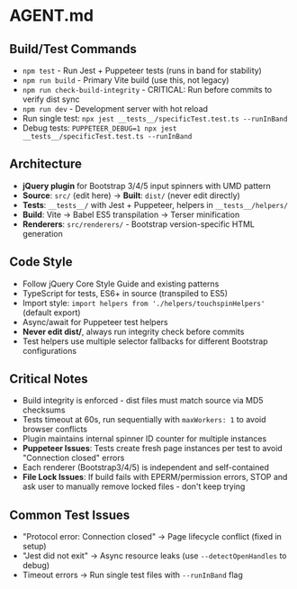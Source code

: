 # AGENT.md

## Build/Test Commands
- `npm test` - Run Jest + Puppeteer tests (runs in band for stability)
- `npm run build` - Primary Vite build (use this, not legacy)
- `npm run check-build-integrity` - CRITICAL: Run before commits to verify dist sync
- `npm run dev` - Development server with hot reload
- Run single test: `npx jest __tests__/specificTest.test.ts --runInBand`
- Debug tests: `PUPPETEER_DEBUG=1 npx jest __tests__/specificTest.test.ts --runInBand`

## Architecture
- **jQuery plugin** for Bootstrap 3/4/5 input spinners with UMD pattern
- **Source**: `src/` (edit here) → **Built**: `dist/` (never edit directly)
- **Tests**: `__tests__/` with Jest + Puppeteer, helpers in `__tests__/helpers/`
- **Build**: Vite → Babel ES5 transpilation → Terser minification
- **Renderers**: `src/renderers/` - Bootstrap version-specific HTML generation

## Code Style
- Follow jQuery Core Style Guide and existing patterns
- TypeScript for tests, ES6+ in source (transpiled to ES5)
- Import style: `import helpers from './helpers/touchspinHelpers'` (default export)
- Async/await for Puppeteer test helpers
- **Never edit dist/**, always run integrity check before commits
- Test helpers use multiple selector fallbacks for different Bootstrap configurations

## Critical Notes
- Build integrity is enforced - dist files must match source via MD5 checksums
- Tests timeout at 60s, run sequentially with `maxWorkers: 1` to avoid browser conflicts
- Plugin maintains internal spinner ID counter for multiple instances
- **Puppeteer Issues**: Tests create fresh page instances per test to avoid "Connection closed" errors
- Each renderer (Bootstrap3/4/5) is independent and self-contained
- **File Lock Issues**: If build fails with EPERM/permission errors, STOP and ask user to manually remove locked files - don't keep trying

## Common Test Issues
- "Protocol error: Connection closed" → Page lifecycle conflict (fixed in setup)
- "Jest did not exit" → Async resource leaks (use `--detectOpenHandles` to debug)
- Timeout errors → Run single test files with `--runInBand` flag
